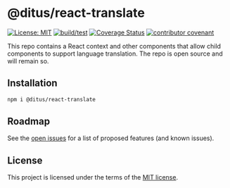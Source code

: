 # @ditus/react-translate

[![License: MIT](https://img.shields.io:/github/license/ditus-software/react-translate)](LICENSE.md)
[![build/test](https://github.com/ditus-software/react-translate/actions/workflows/node.js.yml/badge.svg?branch=master)](https://github.com/ditus-software/react-translate/actions/workflows/node.js.yml)
[![Coverage Status](https://coveralls.io/repos/github/ditus-software/react-translate/badge.svg?branch=master)](https://coveralls.io/github/ditus-software/react-translate?branch=master)
[![contributor covenant](https://img.shields.io/badge/Contributor%20Covenant-v2.0%20adopted-ff69b4.svg)](CODE-OF-CONDUCT.md)

This repo contains a React context and other components that allow child
components to support language translation. The repo is open source and will
remain so.

## Installation

```bash
npm i @ditus/react-translate
```

## Roadmap

See the [open issues](https://github.com/ditus-software/react-translate/issues)
for a list of proposed features (and known issues).

## License

This project is licensed under the terms of the [MIT license](LICENSE).
